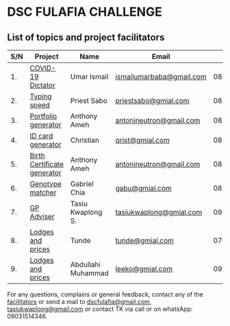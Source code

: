 # DSC FULAFIA CHALLENGE

## List of topics and project facilitators

S/N | Project | Name | Email | Phone 
--- | --- | --- | --- | ---
1. | [COVID-19 Dictator](project/COVID-19-Dictator/README.md) | Umar Ismail | ismailumarbaba@gmail.com | 08039262966
2. | [Typing speed](project/Typing-speed/README.md) | Priest Sabo | priestsabo@gmial.com | 08160606990
3. | [Portfolio generator](project/Portfolio-generator/README.md) | Anthony Ameh | antonineutron@gmail.com | 08125260125
4. | [ID card generator](project/ID-card-generator/README.md) | Christian | qrist@gmial.com | 08090990653
5. | [Birth Certificate generator](project/Birth-Certificate-generator/README.md) | Anthony Ameh | antonineutron@gmail.com | 08125260125
6. | [Genotype matcher](project/Genotype-matcher/README.md) | Gabriel Chia | gabu@gmial.com | 08141599763
7. | [GP Adviser](project/GP-adviser/README.md) | Tasiu Kwaplong S. | tasiukwaplong@gmial.com | 09031514346
8. | [Lodges and prices](project/lodge-and-price/README.md) | Tunde | tunde@gmial.com | 07082792279
9. | [Lodges and prices](project/lodge-and-price/README.md) | Abdullahi Muhammad | leeko@gmial.com | 09064888311



For any questions, complains or general feedback, contact any of the [facilitators](project/FACILITATORS.md) or send a mail to dscfulafia@gmail.com, tasiukwaplong@gmail.com or contact TK via call or on whatsApp: 09031514346.

